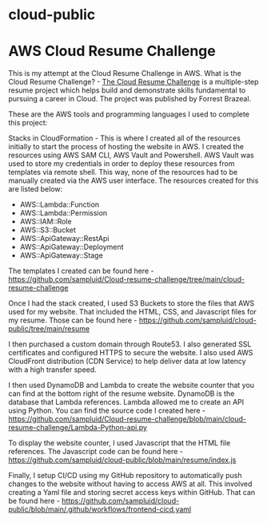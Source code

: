 # cloud-public
# AWS Cloud Resume Challenge

This is my attempt at the Cloud Resume Challenge in AWS.
What is the Cloud Resume Challenge? - [The Cloud Resume Challenge](https://cloudresumechallenge.dev/) is a multiple-step resume project which helps build and demonstrate skills fundamental to pursuing a career in Cloud. The project was published by Forrest Brazeal.


These are the AWS tools and programming languages I used to complete this project:

Stacks in CloudFormation - This is where I created all of the resources initially to start the process of hosting the website in AWS. I created the resources using AWS SAM CLI, AWS Vault and Powershell. AWS Vault was used to store my credentials in order to deploy these resources from templates via remote shell. This way, none of the resources had to be manually created via the AWS user interface. The resources created for this are listed below:

- AWS::Lambda::Function
- AWS::Lambda::Permission
- AWS::IAM::Role
- AWS::S3::Bucket
- AWS::ApiGateway::RestApi
- AWS::ApiGateway::Deployment
- AWS::ApiGateway::Stage

The templates I created can be found here - https://github.com/sampluid/Cloud-resume-challenge/tree/main/cloud-resume-challenge

Once I had the stack created, I used S3 Buckets to store the files that AWS used for my website. That included the HTML, CSS, and Javascript files for my resume. Those can be found here - https://github.com/sampluid/cloud-public/tree/main/resume

I then purchased a custom domain through Route53. I also generated SSL certificates and configured HTTPS to secure the website. I also used AWS CloudFront distribution (CDN Service) to help deliver data at low latency with a high transfer speed.   

I then used DynamoDB and Lambda to create the website counter that you can find at the bottom right of the resume website. DynamoDB is the database that Lambda references. Lambda allowed me to create an API using Python. You can find the source code I created here -  https://github.com/sampluid/Cloud-resume-challenge/blob/main/cloud-resume-challenge/Lambda-Python-api.py

To display the website counter, I used Javascript that the HTML file references. The Javascript code can be found here - https://github.com/sampluid/cloud-public/blob/main/resume/index.js

Finally, I setup CI/CD using my GitHub repository to automatically push changes to the website without having to access AWS at all. This involved creating a Yaml file and storing secret access keys within GitHub. That can be found here - https://github.com/sampluid/cloud-public/blob/main/.github/workflows/frontend-cicd.yaml

